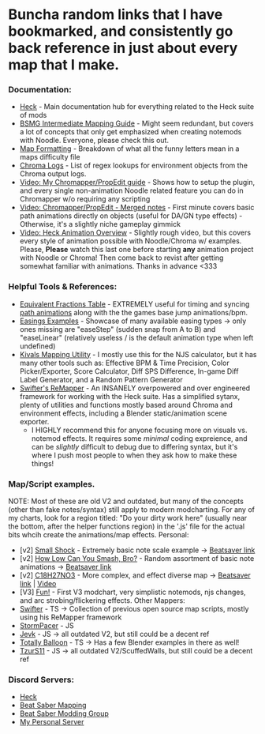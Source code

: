 # Buncha random links that I have bookmarked, and consistently go back reference in just about every map that I make.

### Documentation:
- [Heck](https://github.com/Aeroluna/Heck/wiki/) - Main documentation hub for everything related to the Heck suite of mods
- [BSMG Intermediate Mapping Guide](https://bsmg.wiki/mapping/intermediate-mapping.html) - Might seem redundant, but covers a lot of concepts that only get emphasized when creating notemods with Noodle. Everyone, please check this out.
- [Map Formatting](https://bsmg.wiki/mapping/map-format/beatmap.html) - Breakdown of what all the funny letters mean in a maps difficulty file
- [Chroma Logs](https://github.com/UGEcko/Chroodle/tree/main/ChromaLogs) - List of regex lookups for environment objects from the Chroma output logs.
- [Video: My Chromapper/PropEdit guide](https://www.youtube.com/watch?v=FXcnebgOLpA) - Shows how to setup the plugin, and every single non-animation Noodle related feature you can do in Chromapper w/o requiring any scripting
- [Video: Chromapper/PropEdit - Merged notes](https://www.youtube.com/watch?v=76GHNW0ybo8) - First minute covers basic path animations directly on objects (useful for DA/GN type effects) - Otherwise, it's a slightly niche gameplay gimmick
- [Video: Heck Animation Overview](https://www.youtube.com/watch?v=nMHaPJ8o-Jk) - Slightly rough video, but this covers every style of animation possible with Noodle/Chroma w/ examples. 
Please, **Please** watch this last one before starting **any** animation project with Noodle or Chroma! Then come back to revist after getting somewhat familiar with animations. Thanks in advance <333

### Helpful Tools & References:
- [Equivalent Fractions Table](http://www.cleavebooks.co.uk/scol/equivf.htm) - EXTREMELY useful for timing and syncing [path animations](https://github.com/Aeroluna/Heck/wiki/Animation#assignpathanimation) along with the the games base jump animations/bpm.
- [Easings Examples](https://easings.net/) - Showcase of many available easing types -> only ones missing are "easeStep" (sudden snap from A to B) and "easeLinear" (relatively useless / is the default animation type when left undefined)
- [Kivals Mapping Utility](https://kivalevan.me/BeatSaber-MappingUtility/) - I mostly use this for the NJS calculator, but it has many other tools such as: Effective BPM & Time Precision, Color Picker/Exporter, Score Calculator, Diff SPS Difference, In-game Diff Label Generator, and a Random Pattern Generator
- [Swifter's ReMapper](https://github.com/Swifter1243/ReMapper) - An INSANELY overpowered and over engineered framework for working with the Heck suite. Has a simplified sytanx, plenty of utilities and functions mostly based around Chroma and environment effects, including a Blender static/animation scene exporter.
  - I HIGHLY recommend this for anyone focusing more on visuals vs. notemod effects. It requires some *minimal* coding expreience, and can be *slightly* difficult to debug due to differing syntax, but it's where I push most people to when they ask how to make these things!

### Map/Script examples.
NOTE: Most of these are old V2 and outdated, but many of the concepts (other than fake notes/syntax) still apply to modern modcharting.
      For any of my charts, look for a region titled: "Do your dirty work here" (usually near the bottom, after the helper functions region) in the '.js' file for the actual bits whcih create the animations/map effects.
Personal:
- [v2] [Small Shock](https://github.com/Mawntee/BS-Modchart-Mapping-Files/tree/main/Small%20shock) - Extremely basic note scale example -> [Beatsaver link](https://beatsaver.com/maps/10636)
- [v2] [How Low Can You Smash, Bro?](https://github.com/Mawntee/BS-Modchart-Mapping-Files/tree/main/How%20Low%20Can%20You%20Smash%20Bro) - Random assortment of basic note animations -> [Beatsaver link](https://beatsaver.com/maps/10583)
- [v2] [C18H27NO3](https://github.com/Mawntee/BS-Modchart-Mapping-Files/tree/main/C18H27NO3) - More complex, and effect diverse map -> [Beatsaver link](https://beatsaver.com/maps/17d7e) | [Video](https://www.youtube.com/watch?v=5xA3iR5v-Rk)
- [V3] [Fun!](https://github.com/Mawntee/BS-Modchart-Mapping-Files/tree/main/FUN) - First V3 modchart, very simplistic notemods, njs changes, and arc strobing/flickering effects.
Other Mappers:
- [Swifter](https://github.com/Swifter1243/MapScripts) - TS -> Collection of previous open source map scripts, mostly using his ReMapper framework
- [StormPacer](https://github.com/StormPacer/Noodle-Maps) - JS
- [Jevk](https://github.com/Jevk/JevkMaps) - JS -> all outdated V2, but still could be a decent ref
- [Totally Balloon](https://github.com/Infinit3/le-monke-maps) - TS -> Has a few Blender examples in there as well!
- [TzurS11](https://github.com/TzurS11/NoodleScript/tree/main/Examples/Scripts) - JS -> all outdated V2/ScuffedWalls, but still could be a decent ref

### Discord Servers:
- [Heck](https://discord.gg/rrZf3kapeh)
- [Beat Saber Mapping](https://discord.gg/ArT4BTQ)
- [Beat Saber Modding Group](https://discord.gg/beatsabermods)
- [My Personal Server](https://discord.gg/3P9HzE33)
